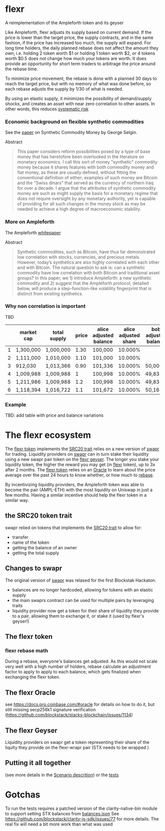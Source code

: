 # flexr
A reimplementation of the Ampleforth token and its geyser

Like Ampleforth, flexr adjusts its supply based on current demand.  If the price is lower than the target price, the supply contracts, and in the same fashion, if the price has increased too much, the supply will expand.  For long time holders, the daily planned rebase does not affect the amount they own, i.e. holding 2 token worth $1 or holding 1 token worth $2, or 4 tokens worth $0.5 does not change how much your tokens are worth.  It does provide an opportunity for short term traders to arbitrage the price around the rebase time.

To minimize price movement, the rebase is done with a planned 30 days to reach the target price, but with no memory of what was done before, so each rebase adjusts the supply by 1/30 of what is needed.

By using an elastic supply, it minimizes the possibility of demand/supply shocks, and creates an asset with near zero correlation to other assets.  In other words, this reduces [systematic risk](https://www.ampleforth.org/economics/)

### Economic background on flexible synthetic commodities
See the [paper](https://papers.ssrn.com/sol3/papers.cfm?abstract_id=2000118) on Synthetic Commodity Money by George Selgin.

Abstract
> This paper considers reform possibilities posed by a type of base money that has heretofore been overlooked in the literature on monetary economics. I call this sort of money "synthetic" commodity money because it shares features with both commodity money and fiat money, as these are usually defined, without fitting the conventional definition of either; examples of such money are Bitcoin and the "Swiss dinars" that served as the currency of northern Iraq for over a decade. I argue that the attributes of synthetic commodity money are such as might supply the basis for a monetary regime that does not require oversight by any monetary authority, yet is capable of providing for all such changes in the money stock as may be needed to achieve a high degree of macroeconomic stability.


### More on Ampleforth
The Ampleforth [whitepaper](https://www.ampleforth.org/papers/)

Abstract
> Synthetic commodities, such as Bitcoin, have thus far demonstrated low correlation with stocks, currencies, and precious metals. However, today’s synthetics are also highly correlated with each other and with Bitcoin. The natural question to ask is: can a synthetic commodity have low correlation with both Bitcoin and traditional asset groups? In this paper, we 1) introduce Ampleforth: a new synthetic commodity and 2) suggest that the Ampleforth protocol, detailed below, will produce a step-function-like volatility fingerprint that is distinct from existing synthetics.

### Why non correlation is important
TBD

|  | market cap| total supply    |price | alice adjusted balance | alice adjusted share | bob adjusted balance | bob adjusted share | supply ∆     | supply ∆ / smoothing |
|--|-----------|-----------|------|------------------|----------------|------------------|----------------|--------------|-------------|
|1 | 1,300,000 | 1,000,000 |1.30  | 100,000      | 10.000%        |                  |                |   300,000 | 10,000   |
|2 | 1,111,000 | 1,010,000 |1.10  | 101,000      | 10.000%        |                  |                |   101,000 | 3,366    |
|3 | 912,030   | 1,013,366 |0.90  | 101,336      | 10.000%        | 50,000.0         | 4.934%         |  -101336 | -3,377   | 
|4 | 1,009,988 | 1,009,988 |1     | 100,998      | 10.000%        | 49,833.3         | 4.934%         |  0       | 0       | no change!
|5 | 1,211,986 | 1,009,988 |1.2   | 100,998      | 10.000%        | 49,833.3         | 4.934%         |  201,997 | 6,733   |  
|6 | 1,118,394 | 1,016,722 |1.1   | 101,672      | 10.000%        | 50,165.6         | 4.934%         | 101,672  | 3,389   | 


### Example

TBD: add table with price and balance variations

# The flexr ecosystem

The [flexr token](#the-flexr-token) implements the [SRC20 trait](#the-src20-token-trait) relies on a new version of [swapr](#changes-to-swapr) for trading.  Liquidity providers on [swapr](#changes-to-swapr) can in turn stake their liquidity using a new swapr pair token on the [flexr geyser](#the-flexr-geyser).  The longer you stake your liquidity token, the higher the reward you may get (in [flexr](#the-flexr-token) token), up to 3x after 2 months.  The [flexr token](#the-flexr-token) relies on an [Oracle](#the-flexr-oracle) to learn about the price average over the past 24 hours to know whether, or how much to [rebase](#flexr-rebase-math).

By incentivizing liquidity providers, the Ampleforth token was able to become the pair (AMPL-ETH) with the most liquidity on Uniswap in just a few months.  Having a similar incentive should help the flexr token in a similar way.


## the SRC20 token trait
swapr relied on tokens that implements the [SRC20 trait](./contracts/src20-trait.clar) to allow for:
- transfer
- name of the token
- getting the balance of an owner
- getting the total supply

## Changes to swapr
The original version of [swapr](https://github.com/psq/swapr) was relased for the first Blockstak Hackaton.
- balances are no longer hardcoded, allowing for tokens with an elastic supply
- the main swaprs contract can be used for multiple pairs by leveraging traits
- liquidity provider now get a token for their share of liquidity they provide to a pair, allowing them to exchange it, or stake it (used by flexr's geyser!)

## The flexr token

### flexr rebase math
During a rebase, everyone's balances get adjusted.  As this would not scale very well with a high number of holders, rebase calculate an adjustment factor to apply to apply to each balance, which gets finalized when exchanging the flexr token.

## The flexr Oracle
see https://docs.pro.coinbase.com/#oracle for details on how to do it, but still missing secp256k1 signature verification (https://github.com/blockstack/stacks-blockchain/issues/1134)

## The flexr Geyser
Liquidity providers on swapr get a token representing their share of the liquity they provide on the flexr-wrapr pair (STX needs to be wrapped )

## Putting it all together
(see more details in the [Scenario descrition](./scenario.md)) or the [tests](./test/unit/flexr.ts)


# Gotchas
To run the tests requires a patched version of the clarity-native-bin module to support setting STX balances from [balances.json](./balances.json)
See https://github.com/blockstack/clarity-js-sdk/issues/77 for more details.  The real fix will need a bit more work than what was used



